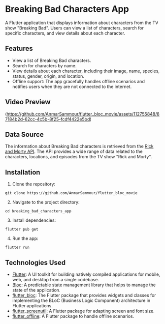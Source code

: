 # Breaking Bad Characters App

A Flutter application that displays information about characters from the TV show "Breaking Bad". Users can view a list of characters, search for specific characters, and view details about each character.

## Features

- View a list of Breaking Bad characters.
- Search for characters by name.
- View details about each character, including their image, name, species, status, gender, origin, and location.
- Offline support: The app gracefully handles offline scenarios and notifies users when they are not connected to the internet.

## Video Preview

(https://github.com/AnmarSammour/flutter_bloc_movie/assets/112755848/87184b2d-62cc-4c5b-8f25-fcdf4422e5bd)

## Data Source

The information about Breaking Bad characters is retrieved from the [Rick and Morty API](https://rickandmortyapi.com). The API provides a wide range of data related to the characters, locations, and episodes from the TV show "Rick and Morty".

## Installation

1. Clone the repository:

```
git clone https://github.com/AnmarSammour/flutter_bloc_movie
```

2. Navigate to the project directory:

```
cd breaking_bad_characters_app
```

3. Install dependencies:

```
flutter pub get
```

4. Run the app:

```
flutter run
```

## Technologies Used

- [Flutter](https://flutter.dev/): A UI toolkit for building natively compiled applications for mobile, web, and desktop from a single codebase.
- [Bloc](https://bloclibrary.dev/): A predictable state management library that helps to manage the state of the application.
- [flutter_bloc](https://pub.dev/packages/flutter_bloc): The Flutter package that provides widgets and classes for implementing the BLoC (Business Logic Component) architecture in Flutter applications.
- [flutter_screenutil](https://pub.dev/packages/flutter_screenutil): A Flutter package for adapting screen and font size.
- [flutter_offline](https://pub.dev/packages/flutter_offline): A Flutter package to handle offline scenarios.

